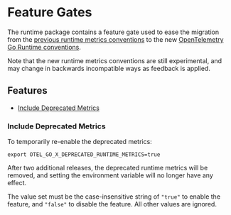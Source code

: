 # Feature Gates

The runtime package contains a feature gate used to ease the migration
from the [previous runtime metrics conventions] to the new [OpenTelemetry Go
Runtime conventions].

Note that the new runtime metrics conventions are still experimental, and may
change in backwards incompatible ways as feedback is applied.

## Features

- [Include Deprecated Metrics](#include-deprecated-metrics)

### Include Deprecated Metrics

To temporarily re-enable the deprecated metrics:

```console
export OTEL_GO_X_DEPRECATED_RUNTIME_METRICS=true
```

After two additional releases, the deprecated runtime metrics will be removed,
and setting the environment variable will no longer have any effect.

The value set must be the case-insensitive string of `"true"` to enable the
feature, and `"false"` to disable the feature. All other values are ignored.

[previous runtime metrics conventions]: https://pkg.go.dev/go.opentelemetry.io/contrib/instrumentation/runtime@v0.52.0
[OpenTelemetry Go Runtime conventions]: https://github.com/open-telemetry/semantic-conventions/blob/main/docs/runtime/go-metrics.md
